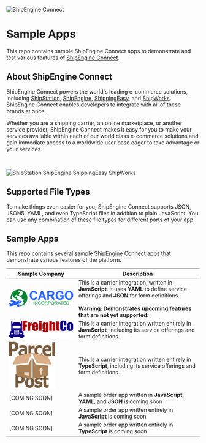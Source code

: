 ![ShipEngine Connect](https://connect.shipengine.com/img/logos/shipengine-connect-logo.png)

Sample Apps
===============================================

This repo contains sample ShipEngine Connect apps to demonstrate and test various features of [ShipEngine Connect](https://connect.shipengine.com).


About ShipEngine Connect
--------------------------------------------
ShipEngine Connect powers the world's leading e-commerce solutions, including [ShipStation](https://www.shipstation.com/), [ShipEngine](https://www.shipengine.com), [ShippingEasy](https://shippingeasy.com/), and [ShipWorks](https://www.shipworks.com/). ShipEngine Connect enables developers to integrate with all of these brands at once.

Whether you are a shipping carrier, an online marketplace, or another service provider, ShipEngine Connect makes it easy for you to make your services available within each of our world class e-commerce solutions and gain immediate access to a worldwide user base eager to take advantage or your services.

<br>

![ShipStation ShipEngine ShippingEasy ShipWorks](https://connect.shipengine.com/img/logos/auctane.svg)



Supported File Types
----------------------------
To make things even easier for you, ShipEngine Connect supports JSON, JSON5, YAML, and even TypeScript files in addition to plain JavaScript. You can use any combination of these file types for different parts of your app.



Sample Apps
-----------------------
This repo contains several sample ShipEngine Connect apps that demonstrate various features of the platform.

| Sample Company | Description
|----------------|-----------------------------------------------------------------------------
| [![Cargo Incorporated](./cargo-inc/logo.svg)](./cargo-inc) | This is a carrier integration, written in **JavaScript**. It uses **YAML** to define service offerings and **JSON** for form definitions. <br><br> **Warning: Demonstrates upcoming features that are not yet supported.**
| [![FreightCo](./freightco/logo.svg)](./freightco) | This is a carrier integration written entirely in **JavaScript**, including its service offerings and form definitions.
| [![Parcel Post](./parcel-post/logo.svg)](./parcel-post) | This is a carrier integration written entirely in **TypeScript**, including its service offerings and form definitions.
| [COMING SOON] | A sample order app written in **JavaScript**, **YAML**, and **JSON** is coming soon
| [COMING SOON] | A sample order app written entirely in **JavaScript** is coming soon
| [COMING SOON] | A sample order app written entirely in **TypeScript** is coming soon
